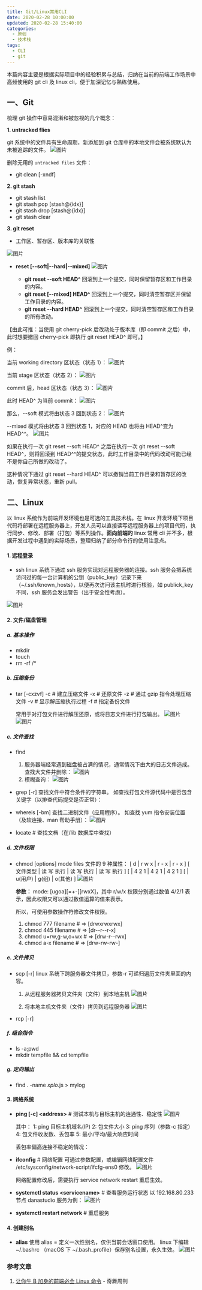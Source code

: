 ```yaml
---
title: Git/Linux常用CLI
date: 2020-02-28 10:00:00
updated: 2020-02-28 15:40:00
categories:
  - 原创
  - 技术栈
tags:
  - CLI
  - git
---
```


本篇内容主要是根据实际项目中的经验积累与总结，归纳在当前的前端工作场景中高频使用的 git cli 及 linux cli，便于加深记忆与熟练使用。

## 一、Git

梳理 git 操作中容易混淆和被忽视的几个概念：

**1. untracked flies**

git 系统中的文件具有生命周期，新添加到 git 仓库中的本地文件会被系统默认为未被追踪的文件。
![图片](../images/10-CLI/image.png)

删除无用的 `untracked files` 文件：

- git clean [-xndf]

**2. git stash**

- git stash list
- git stash pop [stash@{idx}]
- git stash drop [stash@{idx}]
- git stash clear

**3. git reset**

- 工作区、暂存区、版本库的关联性

![图片](../images/10-CLI/image-1.png)

- **reset [--soft|--hard|--mixed]**
  ![图片](../images/10-CLI/image-2.png)

  - **git reset --soft HEAD^**
    回滚到上一个提交，同时保留暂存区和工作目录的内容。
  - **git reset [--mixed] HEAD^**
    回滚到上一个提交，同时清空暂存区并保留工作目录的内容。
  - **git reset --hard HEAD^**
    回滚到上一个提交，同时清空暂存区和工作目录的所有改动。

【由此可推：当使用 git cherry-pick 后改动处于版本库（即 commit 之后）中，此时想要撤回 cherry-pick 即执行 git reset HEAD^ 即可。】

例：

当前 working directory 区状态（状态 1）：
![图片](../images/10-CLI/image-3.png)

当前 stage 区状态（状态 2）：
![图片](../images/10-CLI/image-4.png)

commit 后，head 区状态（状态 3）：
![图片](../images/10-CLI/image-5.png)

此时 HEAD^ 为当前 commit：
![图片](../images/10-CLI/image-6.png)

那么，--soft 模式将由状态 3 回到状态 2：
![图片](../images/10-CLI/image-7.png)

--mixed 模式将由状态 3 回到状态 1，对应的 HEAD 也将由 HEAD^变为 HEAD^^。
![图片](../images/10-CLI/image-8.png)

如果在执行一次 git reset --soft HEAD^ 之后在执行一次 git reset --soft HEAD^，则将回滚到 HEAD^^的提交状态，此时工作目录中的代码改动可能已经不是你自己所做的改动了。

这种情况下通过 git reset --hard HEAD^ 可以撤销当前工作目录和暂存区的改动，恢复异常状态，重新 pull。

## 二、Linux

以 linux 系统作为前端开发环境也是可选的工具技术栈。在 linux 开发环境下项目代码将部署在远程服务器上，开发人员可以直接读写远程服务器上的项目代码，执行同步、修改、部署（打包）等系列操作。**面向前端的** linux 常用 cli 并不多，根据开发过程中遇到的实际场景，整理归纳了部分命令行的使用注意点。

#### 1. 远程登录

- ssh
  linux 系统下通过 ssh 服务实现对远程服务器的连接。ssh 服务会把系统访问过的每一台计算机的公钥（public_key）记录下来（~/.ssh/known_hosts），以便再次访问该主机时进行核验，如 publick_key 不同，ssh 服务会发出警告（出于安全性考虑）。

![图片](../images/10-CLI/image-9.png)

#### 2. 文件/磁盘管理

##### a. 基本操作

- mkdir
- touch
- rm -rf /\*

##### b. 压缩备份

- tar [-cxzvf]
  -c # 建立压缩文件
  -x # 还原文件
  -z # 通过 gzip 指令处理压缩文件
  -v # 显示解压缩执行过程
  -f # 指定备份文件

  常用于对打包文件进行解压还原，或将日志文件进行打包输出。
  ![图片](../images/10-CLI/image-10.png)
  ![图片](../images/10-CLI/image-11.png)

##### c. 文件查找

- find

  1. 服务器端经常遇到磁盘被占满的情况，通常情况下由大的日志文件造成。
     查找大文件并删除：
     ![图片](../images/10-CLI/image-12.png)
  2. 模糊查询：
     ![图片](../images/10-CLI/image-13.png)

- grep [-r]
  查找文件中符合条件的字符串。
  如查找打包文件源代码中是否包含关键字（以排查代码提交是否正常）：

- whereis [-bm]
  查找二进制文件（应用程序）。
  如查找 yum 指令安装位置（及软连接、man 帮助手册）：
  ![图片](../images/10-CLI/image-14.png)

- locate # 查找文档（在/lib 数据库中查找）

##### d. 文件权限

- chmod [options] mode files
  文件的 9 种属性：
  [ d | r w x | r - x | r - x ]
  [ 文件类型 | 读 写 执行 | 读 写 执行 | 读 写 执行 ]
  [ | 4 2 1 | 4 2 1 | 4 2 1 ]
  [ | u(用户) | g(组) | o(其他) ]
  ![图片](../images/10-CLI/image-15.png)

  **参数：**
  mode: [ugoa][=+-][rwxX]，其中 r/w/x 权限分别通过数值 4/2/1 表示，因此权限又可以通过数值运算的值来表示。

  所以，可使用参数操作符修改文件权限。

  1. chmod 777 filename # => [drwxrwxrwx]
  2. chmod 445 filename # => [dr--r--r-x]
  3. chmod u=rw,g-w,o+wx # => [drw-r--rwx]
  4. chmod a-x filename # => [drw-rw-rw-]

##### e. 文件拷贝

- scp [-r]
  linux 系统下跨服务器文件拷贝，参数-r 可递归遍历文件夹里面的内容。

  1. 从远程服务器拷贝文件夹（文件）到本地主机
     ![图片](../images/10-CLI/image-16.png)

  2. 将本地主机文件夹（文件）拷贝到远程服务器
     ![图片](../images/10-CLI/image-17.png)

- rcp [-r]

##### f. 组合指令

- ls -a;pwd
- mkdir tempfile && cd tempfile

##### g. 定向输出

- find . -name _xplo_.js > mylog

#### 3. 网络系统

- **ping [-c] \<address>** # 测试本机与目标主机的连通性、稳定性
  ![图片](../images/10-CLI/image-18.png)

  其中：
  1: ping 目标主机域名(IP)
  2: 包文件大小
  3: ping 序列（参数-c 指定）
  4: 包文件收发数、丢包率
  5: 最小/平均/最大响应时间

  丢包率偏高连接不稳定的情况：

- **ifconfig** # 网络配置
  可通过参数配置，或编辑网络配置文件 /etc/sysconfig/network-script/ifcfg-ens0 修改。
  ![图片](../images/10-CLI/image-19.png)

  网络配置修改后，需要执行 service network restart 重启生效。

- **systemctl status \<servicename>** # 查看服务运行状态
  以 192.168.80.233 节点 danastudio 服务为例：
  ![图片](../images/10-CLI/image-20.png)

- **systemctl restart network** # 重启服务

#### 4. 创建别名

- **alias**
  使用 alias <shortname>=<command name> 定义一次性别名，仅供当前会话窗口使用。
  linux 下编辑 ~/.bashrc （macOS 下 ~/.bash_profile）保存别名设置，永久生效。
  ![图片](../images/10-CLI/image-21.png)

### 参考文章

1. [让你牛 B 加身的前端必会 Linux 命令](https://mp.weixin.qq.com/s?__biz=Mzg4MTYwMzY1Mw==&mid=2247496319&idx=1&sn=a9d8e79a0e679dedf80eccd53eacbc52&source=41#wechat_redirect) - 奇舞周刊
